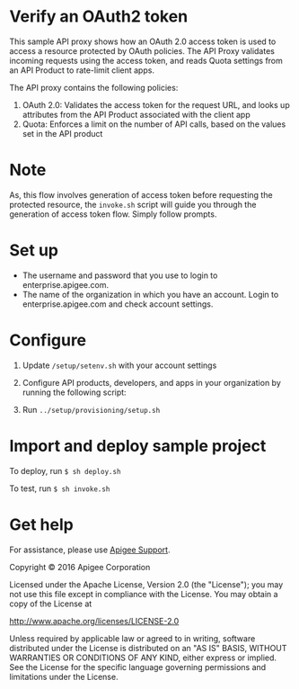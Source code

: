 # Verify an OAuth2 token

This sample API proxy shows how an OAuth 2.0 access token is used to access a resource
protected by OAuth policies. The API Proxy validates incoming requests using the access token, 
and reads Quota settings from an API Product to rate-limit client apps.

The API proxy contains the following policies:

1. OAuth 2.0: Validates the access token for the request URL, and looks up
attributes from the API Product associated with the client app
2. Quota: Enforces a limit on the number of API calls, based on the values set
in the API product

# Note

As, this flow involves generation of access token before requesting the protected resource,
the `invoke.sh` script will guide you through the generation of access token flow.
Simply follow prompts.


# Set up

* The username and password that you use to login to enterprise.apigee.com.
* The name of the organization in which you have an account. Login to 
  enterprise.apigee.com and check account settings.

# Configure 

1. Update `/setup/setenv.sh` with your account settings

2. Configure API products, developers, and apps in your organization by
running the following script:

3. Run `../setup/provisioning/setup.sh`

# Import and deploy sample project

To deploy, run `$ sh deploy.sh`

To test, run `$ sh invoke.sh`

# Get help

For assistance, please use [Apigee Support](https://community.apigee.com/content/apigee-customer-support).

Copyright © 2016 Apigee Corporation

Licensed under the Apache License, Version 2.0 (the "License"); you may not use
this file except in compliance with the License. You may obtain a copy
of the License at

http://www.apache.org/licenses/LICENSE-2.0

Unless required by applicable law or agreed to in writing, software
distributed under the License is distributed on an "AS IS" BASIS,
WITHOUT WARRANTIES OR CONDITIONS OF ANY KIND, either express or implied.
See the License for the specific language governing permissions and
limitations under the License.
